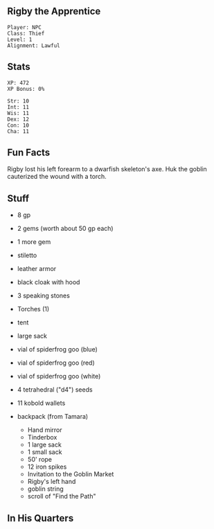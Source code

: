 
## Rigby the Apprentice

    Player: NPC
    Class: Thief
    Level: 1
    Alignment: Lawful

## Stats

    XP: 472
    XP Bonus: 0%

    Str: 10
    Int: 11
    Wis: 11
    Dex: 12
    Con: 10
    Cha: 11

## Fun Facts

Rigby lost his left forearm to a dwarfish skeleton's axe.  Huk the goblin
cauterized the wound with a torch.

## Stuff

* 8 gp
* 2 gems (worth about 50 gp each)
* 1 more gem
* stiletto
* leather armor
* black cloak with hood
* 3 speaking stones
* Torches (1)
* tent
* large sack
* vial of spiderfrog goo (blue)
* vial of spiderfrog goo (red)
* vial of spiderfrog goo (white)
* 4 tetrahedral ("d4") seeds
* 11 kobold wallets

* backpack (from Tamara)
  * Hand mirror
  * Tinderbox
  * 1 large sack
  * 1 small sack
  * 50' rope
  * 12 iron spikes
  * Invitation to the Goblin Market
  * Rigby's left hand
  * goblin string
  * scroll of "Find the Path"

## In His Quarters


